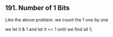 ## 191. Number of 1 Bits

Like the above problem. we count the 1 one by one

we let it & 1 and let it << 1 until we find all 1;

